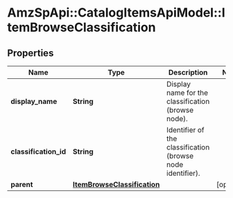 # AmzSpApi::CatalogItemsApiModel::ItemBrowseClassification

## Properties
Name | Type | Description | Notes
------------ | ------------- | ------------- | -------------
**display_name** | **String** | Display name for the classification (browse node). | 
**classification_id** | **String** | Identifier of the classification (browse node identifier). | 
**parent** | [**ItemBrowseClassification**](ItemBrowseClassification.md) |  | [optional] 

